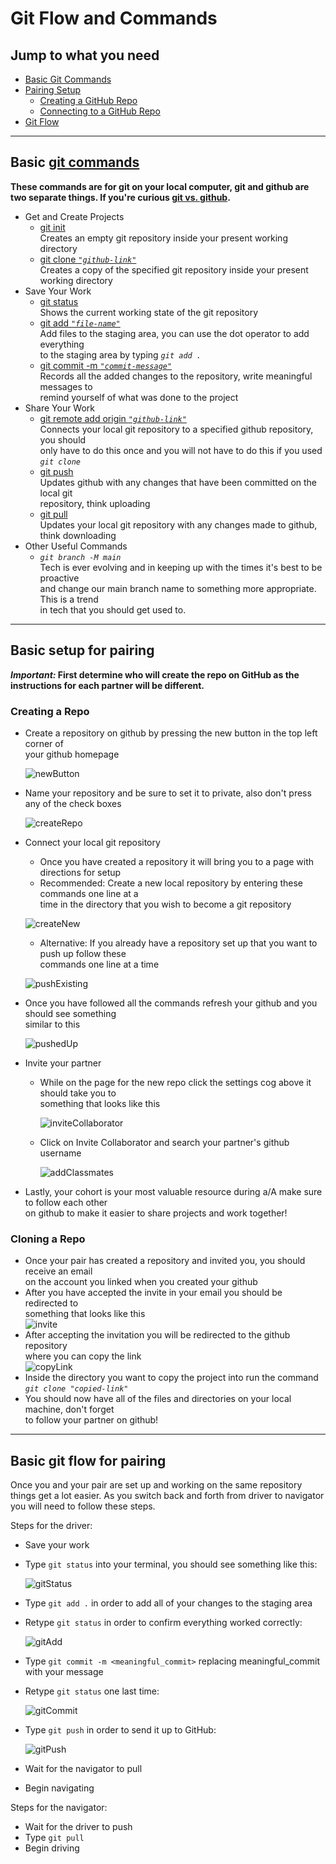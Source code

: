 # Git Flow and Commands

## Jump to what you need

- [Basic Git Commands](#basic-git-commands)
- [Pairing Setup](#basic-setup-for-pairing)
  - [Creating a GitHub Repo](#creating-a-repo)
  - [Connecting to a GitHub Repo](#cloning-a-repo)
- [Git Flow](#basic-git-flow-for-pairing)

---

## Basic [git commands](https://git-scm.com/docs)

**These commands are for git on your local computer, git and github
are two separate things. If you're curious
[git vs. github](https://www.geeksforgeeks.org/difference-between-git-and-github/).**

- Get and Create Projects
  - [git init](https://git-scm.com/docs/git-init)  
  Creates an empty git repository inside your present working directory
  - [git clone *`"github-link"`*](https://git-scm.com/docs/git-init)  
  Creates a copy of the specified git repository inside your present working directory
- Save Your Work
  - [git status](https://git-scm.com/docs/git-status)  
  Shows the current working state of the git repository
  - [git add *`"file-name"`*](https://git-scm.com/docs/git-add)  
  Add files to the staging area, you can use the dot operator to add everything  
  to the staging area by typing *`git add .`*
  - [git commit -m *`"commit-message"`*](https://git-scm.com/docs/git-commit)  
  Records all the added changes to the repository, write meaningful messages to  
  remind yourself of what was done to the project
- Share Your Work
  - [git remote add origin *`"github-link"`*](https://git-scm.com/docs/git-remote)  
  Connects your local git repository to a specified github repository, you should  
  only have to do this once and you will not have to do this if you used *`git clone`*
  - [git push](https://git-scm.com/docs/git-push)  
  Updates github with any changes that have been committed on the local git  
  repository, think uploading
  - [git pull](https://git-scm.com/docs/git-pull)  
  Updates your local git repository with any changes made to github, think downloading
- Other Useful Commands
  - *`git branch -M main`*  
  Tech is ever evolving and in keeping up with the times it's best to be proactive  
  and change our main branch name to something more appropriate. This is a trend  
  in tech that you should get used to.

---

## Basic setup for pairing

**_Important:_ First determine who will create the repo on GitHub as the  
instructions for each partner will be different.**

### Creating a Repo

- Create a repository on github by pressing the new button in the top left corner of  
your github homepage

  ![newButton](./newButton.JPG)

- Name your repository and be sure to set it to private, also don't press any of the check boxes

  ![createRepo](./createRepo.JPG)

- Connect your local git repository
  - Once you have created a repository it will bring you to a page with directions for setup
  - Recommended: Create a new local repository by entering these commands one line at a  
  time in the directory that you wish to become a git repository

  ![createNew](./createNew.JPG)

  - Alternative: If you already have a repository set up that you want to push up follow these  
  commands one line at a time

  ![pushExisting](./pushExisting.JPG)

- Once you have followed all the commands refresh your github and you should see something  
similar to this

  ![pushedUp](./pushedUp.JPG)

- Invite your partner
  - While on the page for the new repo click the settings cog above it should take you to  
  something that looks like this

    ![inviteCollaborator](./inviteCollaborator.JPG)

  - Click on Invite Collaborator and search your partner's github username

    ![addClassmates](./addClassmates.JPG)

- Lastly, your cohort is your most valuable resource during a/A make sure to follow each other  
on github to make it easier to share projects and work together!

### Cloning a Repo

- Once your pair has created a repository and invited you, you should receive an email  
on the account you linked when you created your github
- After you have accepted the invite in your email you should be redirected to  
something that looks like this  
![invite](./acceptInvite.JPG)
- After accepting the invitation you will be redirected to the github repository  
where you can copy the link  
![copyLink](./copyLink.JPG)
- Inside the directory you want to copy the project into run the command  
*`git clone "copied-link"`*
- You should now have all of the files and directories on your local machine, don't forget  
to follow your partner on github!

---

## Basic git flow for pairing

Once you and your pair are set up and working on the same repository things get a lot easier. As you switch back and forth from driver to navigator you will need to follow these steps.

Steps for the driver:

- Save your work
- Type ``git status`` into your terminal, you should see something like this:

  ![gitStatus](./gitStatus.JPG)

- Type ``git add .`` in order to add all of your changes to the staging area
- Retype ``git status`` in order to confirm everything worked correctly:

  ![gitAdd](./gitAdd.JPG)

- Type ``git commit -m <meaningful_commit>`` replacing meaningful_commit with your message
- Retype ``git status`` one last time:

  ![gitCommit](./gitCommit.JPG)

- Type ``git push`` in order to send it up to GitHub:

  ![gitPush](./gitPush.JPG)

- Wait for the navigator to pull
- Begin navigating

Steps for the navigator:

- Wait for the driver to push
- Type ``git pull``
- Begin driving

